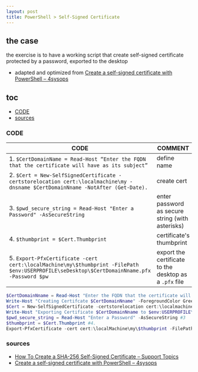 ```yaml
---
layout: post
title: PowerShell > Self-Signed Certificate
---
```

## the case	
the exercise is to have a working script that create self-signed certificate protected by a password, exported to the desktop
* adapted and optimized from [Create a self-signed certificate with PowerShell – 4sysops](https://4sysops.com/archives/create-a-self-signed-certificate-with-powershell/)

## toc
<!-- TOC -->

- [CODE](#code)
- [sources](#sources)

<!-- /TOC -->

### CODE

CODE                                                                                                                                       | COMMENT
-------------------------------------------------------------------------------------------------------------------------------------------|-------------------------------------------------------
1. `$CertDomainName = Read-Host “Enter the FQDN that the certificate will have as its subject”`                                            | define name
2. `$Cert = New-SelfSignedCertificate -certstorelocation cert:\localmachine\my -dnsname $CertDomainNname -NotAfter (Get-Date).`            | create cert
3. `$pwd_secure_string = Read-Host "Enter a Password" -AsSecureString`                                                                     | enter password as secure string (with asterisks)
4. `$thumbprint = $Cert.Thumbprint`                                                                                                        | certificate's thumbprint
5. `Export-PfxCertificate -cert cert:\localMachine\my\$thumbprint -FilePath $env:USERPROFILE\seDesktop\$CertDomainNname.pfx -Password $pw` | export the certificate to the desktop as a `.pfx` file

```powershell
$CertDomainNname = Read-Host "Enter the FQDN that the certificate will have as its subject"  #1.
Write-Host "Creating Certifcate $CertDomainNname" -ForegroundColor Green 
$Cert = New-SelfSignedCertificate -certstorelocation cert:\localmachine\my -dnsname $CertDomainNname #2
Write-Host "Exporting Certificate $CertDomainNname to $env:USERPROFILE\Desktop\$CertDomainNname.pfx" -ForegroundColor Green
$pwd_secure_string = Read-Host "Enter a Password" -AsSecureString #3
$thumbprint = $Cert.Thumbprint #4.
Export-PfxCertificate -cert cert:\localMachine\my\$thumbprint -FilePath $env:USERPROFILE\Desktop\$CertDomainNname.pfx -Password $pwd_secure_string #5.
```

### sources
* [How To Create a SHA-256 Self-Signed Certificate – Support Topics](https://support.jetglobal.com/hc/en-us/articles/235636308-How-To-Create-a-SHA-256-Self-Signed-Certificate)
* [Create a self-signed certificate with PowerShell – 4sysops](https://4sysops.com/archives/create-a-self-signed-certificate-with-powershell/)

